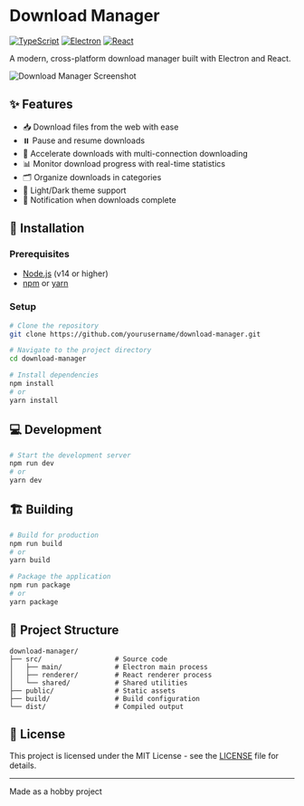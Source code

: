 # Download Manager

[![TypeScript](https://img.shields.io/badge/TypeScript-007ACC?style=flat-square&logo=typescript&logoColor=white)](https://www.typescriptlang.org/)
[![Electron](https://img.shields.io/badge/Electron-47848F?style=flat-square&logo=electron&logoColor=white)](https://www.electronjs.org/)
[![React](https://img.shields.io/badge/React-20232A?style=flat-square&logo=react&logoColor=61DAFB)](https://reactjs.org/)

A modern, cross-platform download manager built with Electron and React.

![Download Manager Screenshot](docs/assets/screenshot.png)

## ✨ Features

- 📥 Download files from the web with ease
- ⏸️ Pause and resume downloads
- 🚀 Accelerate downloads with multi-connection downloading
- 📊 Monitor download progress with real-time statistics
- 🗂️ Organize downloads in categories
- 🌙 Light/Dark theme support
- 🔔 Notification when downloads complete

## 🚀 Installation

### Prerequisites

- [Node.js](https://nodejs.org/) (v14 or higher)
- [npm](https://www.npmjs.com/) or [yarn](https://yarnpkg.com/)

### Setup

```bash
# Clone the repository
git clone https://github.com/yourusername/download-manager.git

# Navigate to the project directory
cd download-manager

# Install dependencies
npm install
# or
yarn install
```

## 💻 Development

```bash
# Start the development server
npm run dev
# or
yarn dev
```

## 🏗️ Building

```bash
# Build for production
npm run build
# or
yarn build

# Package the application
npm run package
# or
yarn package
```

## 📁 Project Structure

```
download-manager/
├── src/                  # Source code
│   ├── main/             # Electron main process
│   ├── renderer/         # React renderer process
│   └── shared/           # Shared utilities
├── public/               # Static assets
├── build/                # Build configuration
└── dist/                 # Compiled output
```

## 📝 License

This project is licensed under the MIT License - see the [LICENSE](LICENSE) file for details.

---

Made as a hobby project
